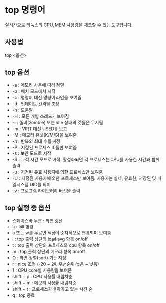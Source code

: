 # top 명령어

실시간으로 리눅스의 CPU, MEM 사용량을 체크할 수 있는 도구입니다.

## 사용법

top <옵션>

## top 옵션

* -a : 메모리 사용에 따라 정렬
* -b : 배치 모드에서 시작
* -c : 명령어 대신 명령어 라인을 보여줌
* -d : 업데이트 간격을 조정
* -h : 도움말
* -H : 모든 개별 쓰레드가 보여짐
* -i : 좀비(zombie) 또는 Idle 상태의 것들은 무시됨
* -m : VIRT 대신 USED를 보고
* -M : 메모리 유닛(K/M/G)을 보여줌
* -n : 반복의 최대 수를 지정
* -P : 지정된 프로세스 ID들만 보여줌
* -s : 보안 모드로 시작
* -S : 누적 시간 모드로 시작. 활성화되면 각 프로세스는 CPU를 사용한 시간과 함께 출력
* -u : 지정된 유효 사용자에 의한 프로세스만 보여줌
* -U : 지정된 사용자에 의한 프로세스만 보여줌. 사용자는 실제, 유효한, 저장된 및 파일시스템 UID를 의미
* -v : 프로그램 라이브러리 버전을 출력

## top 실행 중 옵션

* 스페이스바 누름 : 화면 갱신
* k : kill 명령
* a 또는 w를 누르면 색상이 순차적으로 변경되며 보여줌
* l : top 출력 상단의 load avg 항목 on/off
* t : top 출력 상단의 프로세스와 cpu 항목 on/off
* m : top 출력 상단의 메모리 항목 on/off
* O : 화면 정렬(sort) 기준 지정
* r : nice 조정 (-20 ~ 20. 우선순위 높음 ~ 낮음)
* 1 : CPU core별 사용량을 보여줌
* shift + p : CPU 사용률 내림차순
* shift + m : 메모리 사용률 내림차순
* shift + t : 프로세스가 돌아가고 있는 시간 순
* q : top 종료
